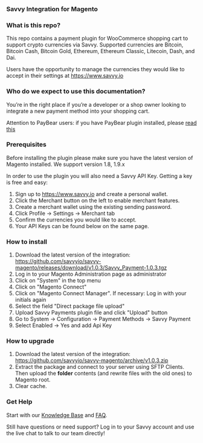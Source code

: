 <h3>Savvy Integration for Magento</h3>

<h3>What is this repo?</h3>
This repo contains a payment plugin for WooCommerce shopping cart to support crypto currencies via Savvy. Supported currencies are Bitcoin, Bitcoin Cash, Bitcoin Gold, Ethereum, Ethereum Classic, Litecoin, Dash, and Dai.

Users have the opportunity to manage the currencies they would like to accept in their settings at https://www.savvy.io

<h3>Who do we expect to use this documentation?</h3>
You’re in the right place if you’re a developer or a shop owner looking to integrate a new payment method into your shopping cart.

Attention to PayBear users: if you have PayBear plugin installed, please [read this](https://github.com/savvyio/savvy-samples/wiki/Upgrading-from-V2-to-V3)

<h3>Prerequisites</h3>
Before installing the plugin please make sure you have the latest version of Magento installed. We support version 1.8, 1.9.x

In order to use the plugin you will also need a Savvy API Key. Getting a key is free and easy:

 1. Sign up to https://www.savvy.io and create a personal wallet.
 2. Click the Merchant button on the left to enable merchant features.
 3. Create a merchant wallet using the existing sending password.
 4. Click Profile -> Settings -> Merchant tab
 5. Confirm the currencies you would like to accept.
 6. Your API Keys can be found below on the same page.

<h3>How to install</h3>

 
 1. Download the latest version of the integration: https://github.com/savvyio/savvy-magento/releases/download/v1.0.3/Savvy_Payment-1.0.3.tgz
 2. Log in to your Magento Administration page as administrator
 3. Click on "System" in the top menu
 4. Click on "Magento Connect"
 5. Click on "Magento Connect Manager". If necessary: Log in with your initials again
 6. Select the field "Direct package file upload"
 7. Upload Savvy Payments plugin file and click "Upload" button
 8. Go to System → Configuration → Payment Methods -> Savvy Payment
 9. Select Enabled -> Yes and add Api Key
 
<h3>How to upgrade</h3>

1. Download the latest version of the integration: https://github.com/savvyio/savvy-magento/archive/v1.0.3.zip
2. Extract the package and connect to your server using SFTP Clients. Then upload the **folder** contents (and rewrite files with the old ones) to Magento root.
3. Clear cache. 

<h3>Get Help</h3>
Start with our <a href="https://help.savvy.io">Knowledge Base</a> and <a href="https://help.savvy.io/frequently-asked-questions">FAQ</a>.

Still have questions or need support? Log in to your Savvy account and use the live chat to talk to our team directly!
